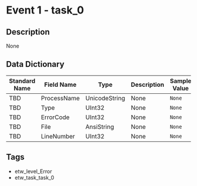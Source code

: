 # Event 1 - task_0

## Description
None

## Data Dictionary
|Standard Name|Field Name|Type|Description|Sample Value|
|---|---|---|---|---|
|TBD|ProcessName|UnicodeString|None|`None`|
|TBD|Type|UInt32|None|`None`|
|TBD|ErrorCode|UInt32|None|`None`|
|TBD|File|AnsiString|None|`None`|
|TBD|LineNumber|UInt32|None|`None`|

## Tags
* etw_level_Error
* etw_task_task_0
